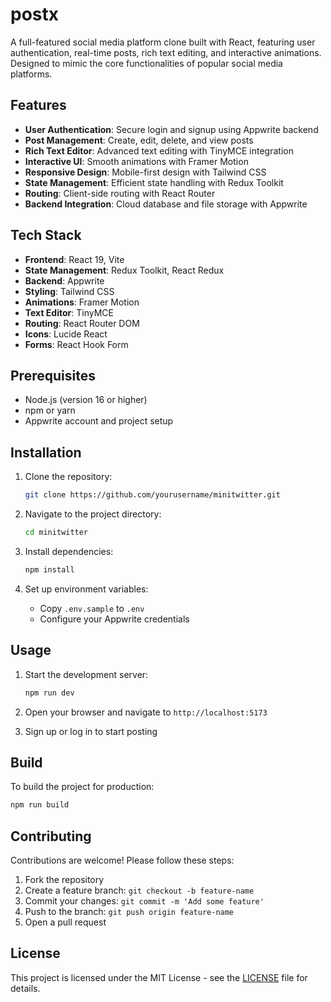 # postx

A full-featured social media platform clone built with React, featuring user authentication, real-time posts, rich text editing, and interactive animations. Designed to mimic the core functionalities of popular social media platforms.

## Features

- **User Authentication**: Secure login and signup using Appwrite backend
- **Post Management**: Create, edit, delete, and view posts
- **Rich Text Editor**: Advanced text editing with TinyMCE integration
- **Interactive UI**: Smooth animations with Framer Motion
- **Responsive Design**: Mobile-first design with Tailwind CSS
- **State Management**: Efficient state handling with Redux Toolkit
- **Routing**: Client-side routing with React Router
- **Backend Integration**: Cloud database and file storage with Appwrite

## Tech Stack

- **Frontend**: React 19, Vite
- **State Management**: Redux Toolkit, React Redux
- **Backend**: Appwrite
- **Styling**: Tailwind CSS
- **Animations**: Framer Motion
- **Text Editor**: TinyMCE
- **Routing**: React Router DOM
- **Icons**: Lucide React
- **Forms**: React Hook Form

## Prerequisites

- Node.js (version 16 or higher)
- npm or yarn
- Appwrite account and project setup

## Installation

1. Clone the repository:
   ```bash
   git clone https://github.com/yourusername/minitwitter.git
   ```

2. Navigate to the project directory:
   ```bash
   cd minitwitter
   ```

3. Install dependencies:
   ```bash
   npm install
   ```

4. Set up environment variables:
   - Copy `.env.sample` to `.env`
   - Configure your Appwrite credentials

## Usage

1. Start the development server:
   ```bash
   npm run dev
   ```

2. Open your browser and navigate to `http://localhost:5173`

3. Sign up or log in to start posting

## Build

To build the project for production:
```bash
npm run build
```

## Contributing

Contributions are welcome! Please follow these steps:

1. Fork the repository
2. Create a feature branch: `git checkout -b feature-name`
3. Commit your changes: `git commit -m 'Add some feature'`
4. Push to the branch: `git push origin feature-name`
5. Open a pull request

## License

This project is licensed under the MIT License - see the [LICENSE](LICENSE) file for details.
